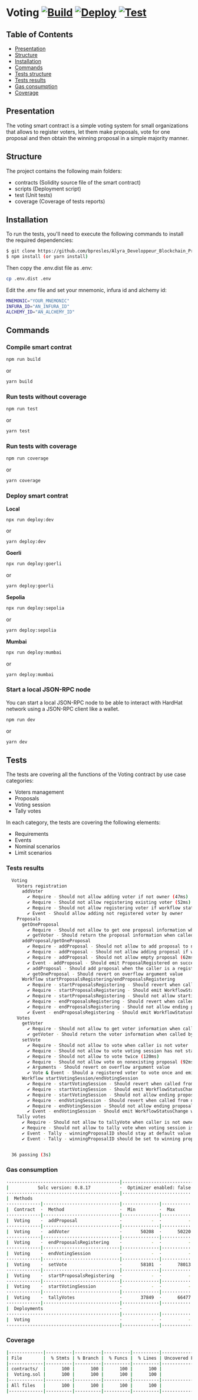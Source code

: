 # Voting [![Build](https://github.com/bpresles/Alyra_Developpeur_Blockchain_Project_2/actions/workflows/build.yml/badge.svg)](https://github.com/bpresles/Alyra_Developpeur_Blockchain_Project_2/actions/workflows/build.yml) [![Deploy](https://github.com/bpresles/Alyra_Developpeur_Blockchain_Project_2/actions/workflows/deploy.yml/badge.svg)](https://github.com/bpresles/Alyra_Developpeur_Blockchain_Project_2/actions/workflows/deploy.yml) [![Test](https://github.com/bpresles/Alyra_Developpeur_Blockchain_Project_2/actions/workflows/tests.yml/badge.svg)](https://github.com/bpresles/Alyra_Developpeur_Blockchain_Project_2/actions/workflows/tests.yml)

## Table of Contents
- [Presentation](#presentation)
- [Structure](#structure)
- [Installation](#installation)
- [Commands](#commands)
- [Tests structure](#tests-structure)
- [Tests results](#tests-results)
- [Gas consumption](#gas-consumption)
- [Coverage](#coverage)

<a name="presentation"></a>
## Presentation
The voting smart contract is a simple voting system for small organizations that allows to register voters, let them make proposals, vote for one proposal and then obtain the winning proposal in a simple majority manner.

<a name="structure"></a>
## Structure
The project contains the following main folders:

- contracts (Solidity source file of the smart contract)
- scripts (Deployment script)
- test (Unit tests)
- coverage (Coverage of tests reports)

<a name="installation"></a>
## Installation
To run the tests, you'll need to execute the following commands to install the required dependencies:

```bash
$ git clone https://github.com/bpresles/Alyra_Developpeur_Blockchain_Project_2.git
$ npm install (or yarn install)
```

Then copy the .env.dist file as .env:
```bash
cp .env.dist .env
```

Edit the .env file and set your mnemonic, infura id and alchemy id:
```bash
MNEMONIC="YOUR_MNEMONIC"
INFURA_ID="AN_INFURA_ID"
ALCHEMY_ID="AN_ALCHEMY_ID"
```

<a name="commands"></a>
## Commands

### Compile smart contrat
```bash
npm run build
```
or
```bash
yarn build
```

### Run tests without coverage
```bash
npm run test
```
or
```bash
yarn test
```

### Run tests with coverage
```bash
npm run coverage
```
or
```bash
yarn coverage
```
### Deploy smart contrat

**Local**
```bash
npx run deploy:dev
```
or
```bash
yarn deploy:dev
```
**Goerli**
```bash
npx run deploy:goerli
```
or
```bash
yarn deploy:goerli
```

**Sepolia**
```bash
npx run deploy:sepolia
```
or
```bash
yarn deploy:sepolia
```
**Mumbai**
```bash
npx run deploy:mumbai
```
or
```bash
yarn deploy:mumbai
```
### Start a local JSON-RPC node
You can start a local JSON-RPC node to be able to interact with HardHat network using a JSON-RPC client like a wallet.
```bash
npm run dev
```
or
```bash
yarn dev
```

<a name="tests-structure"></a>
## Tests
The tests are covering all the functions of the Voting contract by use case categories:

- Voters management
- Proposals
- Voting session
- Tally votes

In each category, the tests are covering the following elements:

- Requirements
- Events
- Nominal scenarios
- Limit scenarios

<a name="tests-results"></a>
### Tests results 

```bash
  Voting
    Voters registration
      addVoter
        ✔ Require - Should not allow adding voter if not owner (47ms)
        ✔ Require - Should not allow registering existing voter (52ms)
        ✔ Require - Should not allow registering voter if workflow status is not RegisteringVoters (41ms)
        ✔ Event - Should allow adding not registered voter by owner
    Proposals
      getOneProposal
        ✔ Require - Should not allow to get one proposal information when caller is not voter
        ✔ getVoter - Should return the proposal information when called by a voter (73ms)
      addProposal/getOneProposal
        ✔ Require - addProposal - Should not allow to add proposal to not registered voters
        ✔ Require - addProposal - Should not allow adding proposal if workflow status is not ProposalsRegistrationStarted (39ms)
        ✔ Require - addProposal - Should not allow empty proposal (62ms)
        ✔ Event - addProposal - Should emit ProposalRegistered on successful proposal (56ms)
        ✔ addProposal - Should add proposal when the caller is a registered voter (58ms)
        ✔ getOneProposal - Should revert on overflow argument value
      Workflow startProposalsRegistering/endProposalsRegistering
        ✔ Require - startProposalsRegistering - Should revert when called from not owner
        ✔ Require - startProposalsRegistering - Should emit WorkflowStatusChange with status 1
        ✔ Require - startProposalsRegistering - Should not allow starting proposal registering when not in correct state
        ✔ Require - endProposalsRegistering - Should revert when called from not owner
        ✔ Require - endProposalsRegistering - Should not allow ending proposal registering when not started yet
        ✔ Event - endProposalsRegistering - Should emit WorkflowStatusChange with status change from 1 to 2
    Votes
      getVoter
        ✔ Require - Should not allow to get voter information when caller is not voter
        ✔ getVoter - Should return the voter information when called by a voter
      setVote
        ✔ Require - Should not allow to vote when caller is not voter
        ✔ Require - Should not allow to vote voting session has not started (71ms)
        ✔ Require - Should not allow to vote twice (120ms)
        ✔ Require - Should not allow vote on nonexisting proposal (92ms)
        ✔ Arguments - Should revert on overflow argument value
        ✔ Vote & Event - Should a registered voter to vote once and emit Voted event (101ms)
      Workflow startVotingSession/endVotingSession
        ✔ Require - startVotingSession - Should revert when called from not owner
        ✔ Require - startVotingSession - Should emit WorkflowStatusChange with status from 2 to 3 (53ms)
        ✔ Require - startVotingSession - Should not allow ending proposal registering when not started yet
        ✔ Require - endVotingSession - Should revert when called from not owner
        ✔ Require - endVotingSession - Should not allow ending proposal registering when not started yet
        ✔ Event - endVotingSession - Should emit WorkflowStatusChange with status from 3 to 4 (72ms)
    Tally votes
      ✔ Require - Should not allow to tallyVote when caller is not owner
      ✔ Require - Should not allow to tally vote when voting session is not ended (70ms)
      ✔ Event - Tally - winningProposalID should stay at default value 0 when there are no votes and sill emit VotesTallied status change event (99ms)
      ✔ Event - Tally - winningProposalID should be set to winning proposal and emit VotesTallied status change event (272ms)


  36 passing (3s)
```

<a href="gas-consumption"></a>
### Gas consumption

```bash
·------------------------------------------|----------------------------|-------------|-----------------------------·
|           Solc version: 0.8.17           ·  Optimizer enabled: false  ·  Runs: 200  ·  Block limit: 30000000 gas  │
···········································|····························|·············|······························
|  Methods                                                                                                          │
·············|·····························|··············|·············|·············|···············|··············
|  Contract  ·  Method                     ·  Min         ·  Max        ·  Avg        ·  # calls      ·  usd (avg)  │
·············|·····························|··············|·············|·············|···············|··············
|  Voting    ·  addProposal                ·           -  ·          -  ·      59280  ·            7  ·          -  │
·············|·····························|··············|·············|·············|···············|··············
|  Voting    ·  addVoter                   ·       50208  ·      50220  ·      50219  ·           18  ·          -  │
·············|·····························|··············|·············|·············|···············|··············
|  Voting    ·  endProposalsRegistering    ·           -  ·          -  ·      30599  ·           11  ·          -  │
·············|·····························|··············|·············|·············|···············|··············
|  Voting    ·  endVotingSession           ·           -  ·          -  ·      30533  ·            4  ·          -  │
·············|·····························|··············|·············|·············|···············|··············
|  Voting    ·  setVote                    ·       58101  ·      78013  ·      65207  ·            6  ·          -  │
·············|·····························|··············|·············|·············|···············|··············
|  Voting    ·  startProposalsRegistering  ·           -  ·          -  ·      95032  ·           18  ·          -  │
·············|·····························|··············|·············|·············|···············|··············
|  Voting    ·  startVotingSession         ·           -  ·          -  ·      30554  ·            9  ·          -  │
·············|·····························|··············|·············|·············|···············|··············
|  Voting    ·  tallyVotes                 ·       37849  ·      66477  ·      52163  ·            4  ·          -  │
·············|·····························|··············|·············|·············|···············|··············
|  Deployments                             ·                                          ·  % of limit   ·             │
···········································|··············|·············|·············|···············|··············
|  Voting                                  ·           -  ·          -  ·    2077402  ·        6.9 %  ·          -  │
·------------------------------------------|--------------|-------------|-------------|---------------|-------------·
```

<a href="coverage"></a>
### Coverage

```bash
|-------------|----------|----------|----------|----------|-----------------|
| File        |  % Stmts | % Branch |  % Funcs |  % Lines | Uncovered Lines |
|-------------|----------|----------|----------|----------|-----------------|
| contracts/  |      100 |      100 |      100 |      100 |                 |
|  Voting.sol |      100 |      100 |      100 |      100 |                 |
|-------------|----------|----------|----------|----------|-----------------|
| All files   |      100 |      100 |      100 |      100 |                 |
|-------------|----------|----------|----------|----------|-----------------|
```